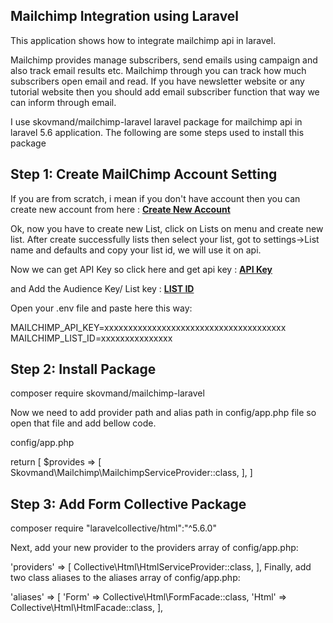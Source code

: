 ## Mailchimp Integration using Laravel

This application shows how to integrate mailchimp api in laravel.

Mailchimp provides manage subscribers, send emails using campaign and also track email results etc. Mailchimp through you can track how much subscribers open email and read. If you have newsletter website or any tutorial website then you should add email subscriber function that way we can inform through email.

 I use skovmand/mailchimp-laravel laravel package for mailchimp api in laravel 5.6 application. The following are some steps used to install this package


 ## Step 1: Create MailChimp Account Setting
 
 If you are from scratch, i mean if you don't have account then you can create new account from here : **[Create New Account](https://mailchimp.com/)**

 Ok, now you have to create new List, click on Lists on menu and create new list. After create successfully lists then select your list, got to settings->List name and defaults and copy your list id, we will use it on api.

Now we can get API Key so click here and get api key : **[API Key](https://us10.admin.mailchimp.com/account/api/)**

and Add the Audience Key/ List key : **[LIST ID](https://us10.admin.mailchimp.com/lists/settings/defaults)**

Open your .env file and paste here this way:

MAILCHIMP_API_KEY=xxxxxxxxxxxxxxxxxxxxxxxxxxxxxxxxxxxxxx
MAILCHIMP_LIST_ID=xxxxxxxxxxxxxxx

## Step 2: Install Package

composer require skovmand/mailchimp-laravel

Now we need to add provider path and alias path in config/app.php file so open that file and add bellow code.

config/app.php

return [
	$provides => [
		Skovmand\Mailchimp\MailchimpServiceProvider::class,
	],
]


## Step 3: Add Form Collective Package

composer require "laravelcollective/html":"^5.6.0"

Next, add your new provider to the providers array of config/app.php:

  'providers' => [
    Collective\Html\HtmlServiceProvider::class,
  ],
Finally, add two class aliases to the aliases array of config/app.php:

  'aliases' => [
      'Form' => Collective\Html\FormFacade::class,
      'Html' => Collective\Html\HtmlFacade::class,
  ],
